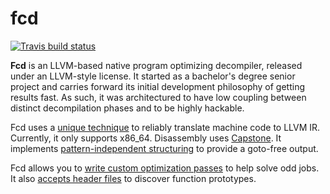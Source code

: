 # fcd

[![Travis build status][3]][7]

**Fcd** is an LLVM-based native program optimizing decompiler, released under an LLVM-style license. It started as a bachelor's degree senior project and carries forward its initial development philosophy of getting results fast. As such, it was architectured to have low coupling between distinct decompilation phases and to be highly hackable.

Fcd uses a [unique technique][4] to reliably translate machine code to LLVM IR. Currently, it only supports x86_64. Disassembly uses [Capstone][2]. It implements [pattern-independent structuring][1] to provide a goto-free output.

Fcd allows you to [write custom optimization passes][6] to help solve odd jobs. It also [accepts header files][5] to discover function prototypes.

  [1]: http://www.internetsociety.org/doc/no-more-gotos-decompilation-using-pattern-independent-control-flow-structuring-and-semantics
  [2]: https://github.com/aquynh/capstone
  [3]: https://travis-ci.org/zneak/fcd.svg?branch=master
  [4]: http://zneak.github.io/fcd/2016/02/16/lifting-x86-code.html
  [5]: http://zneak.github.io/fcd/2016/09/04/parsing-headers.html
  [6]: http://zneak.github.io/fcd/2016/02/21/csaw-wyvern.html
  [7]: https://travis-ci.org/zneak/fcd
